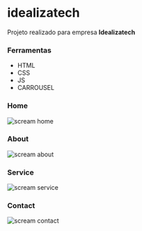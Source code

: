 # idealizatech

Projeto realizado para empresa **Idealizatech**  

### Ferramentas
- HTML
- CSS
- JS
- CARROUSEL

### Home
![scream home](https://uploaddeimagens.com.br/images/004/181/179/original/telaIdealizatechHome.png?1669586988)

### About
![scream about](https://uploaddeimagens.com.br/images/004/181/181/original/telaIdealizatechAbout.jpg?1669587031)

### Service
![scream service](https://uploaddeimagens.com.br/images/004/181/183/original/telaIdealizatchService.jpg.png?1669587064)

### Contact
![scream contact](https://uploaddeimagens.com.br/images/004/181/184/original/telaIdealizatchContact.jpg?1669587096)
